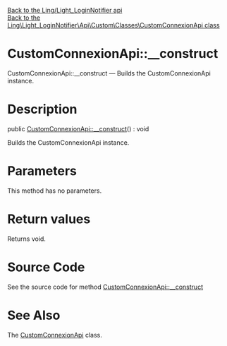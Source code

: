 [Back to the Ling/Light_LoginNotifier api](https://github.com/lingtalfi/Light_LoginNotifier/blob/master/doc/api/Ling/Light_LoginNotifier.md)<br>
[Back to the Ling\Light_LoginNotifier\Api\Custom\Classes\CustomConnexionApi class](https://github.com/lingtalfi/Light_LoginNotifier/blob/master/doc/api/Ling/Light_LoginNotifier/Api/Custom/Classes/CustomConnexionApi.md)


CustomConnexionApi::__construct
================



CustomConnexionApi::__construct — Builds the CustomConnexionApi instance.




Description
================


public [CustomConnexionApi::__construct](https://github.com/lingtalfi/Light_LoginNotifier/blob/master/doc/api/Ling/Light_LoginNotifier/Api/Custom/Classes/CustomConnexionApi/__construct.md)() : void




Builds the CustomConnexionApi instance.




Parameters
================

This method has no parameters.


Return values
================

Returns void.








Source Code
===========
See the source code for method [CustomConnexionApi::__construct](https://github.com/lingtalfi/Light_LoginNotifier/blob/master/Api/Custom/Classes/CustomConnexionApi.php#L21-L24)


See Also
================

The [CustomConnexionApi](https://github.com/lingtalfi/Light_LoginNotifier/blob/master/doc/api/Ling/Light_LoginNotifier/Api/Custom/Classes/CustomConnexionApi.md) class.



